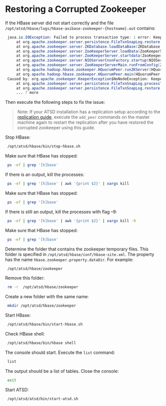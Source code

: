 # Restoring a Corrupted Zookeeper


If the HBase server did not start correctly and the file
`/opt/atsd/hbase/logs/hbase-axibase-zookeeper-{hostname}.out` contains:

```java
 java.io.IOException: Failed to process transaction type: 1 error: Keeper ErrorCode = NoNode for /hbase                           
     at org.apache.zookeeper.server.persistence.FileTxnSnapLog.restore(FileTxnSnapLog.java:153)                                    
     at org.apache.zookeeper.server.ZKDatabase.loadDataBase(ZKDatabase.java:223)                                                  
     at org.apache.zookeeper.server.ZooKeeperServer.loadData(ZooKeeperServer.java:250)                                             
     at org.apache.zookeeper.server.ZooKeeperServer.startdata(ZooKeeperServer.java:377)                                            
     at org.apache.zookeeper.server.NIOServerCnxnFactory.startup(NIOServerCnxnFactory.java:122)                                    
     at org.apache.zookeeper.server.ZooKeeperServerMain.runFromConfig(ZooKeeperServerMain.java:112)                                
     at org.apache.hadoop.hbase.zookeeper.HQuorumPeer.runZKServer(HQuorumPeer.java:85)                                             
     at org.apache.hadoop.hbase.zookeeper.HQuorumPeer.main(HQuorumPeer.java:70)                                                    
 Caused by: org.apache.zookeeper.KeeperException$NoNodeException: KeeperErrorCode = NoNode for /hbase                              
     at org.apache.zookeeper.server.persistence.FileTxnSnapLog.processTransaction(FileTxnSnapLog.java:211)                         
     at org.apache.zookeeper.server.persistence.FileTxnSnapLog.restore(FileTxnSnapLog.java:151)
     ... 7 more                                                           
```
Then execute the following steps to fix the issue:

> Note: If your ATSD installation has a replication setup according to the [replication
guide](replication.md "ATSD Replication"), execute the `add_peer` commands on the master machine again
to restart the replication after you have restored the corrupted zookeeper using this guide.

Stop HBase:

```sh
 /opt/atsd/hbase/bin/stop-hbase.sh                                        
```

Make sure that HBase has stopped:

```sh
 ps -ef | grep '[h]base'
```

If there is an output, kill the processes:

```sh
 ps -ef | grep '[h]base' | awk '{print $2}' | xargs kill
```

Make sure that HBase has stopped:

```sh
 ps -ef | grep '[h]base'
```

If there is still an output, kill the processes with flag –9:

```sh
 ps -ef | grep '[h]base' | awk '{print $2}' | xargs kill -9
```

Make sure that HBase has stopped:

```sh
 ps -ef | grep '[h]base'
```

Determine the folder that contains the zookeeper temporary files. This folder is
specified in `/opt/atsd/hbase/conf/hbase-site.xml`. The property has the
name `hbase.zookeeper.property.dataDir`. For example:

```sh
 /opt/atsd/hbase/zookeeper                                                
```

Remove this folder:

```sh
 rm -r  /opt/atsd/hbase/zookeeper                                         
```

Create a new folder with the same name:

```sh
 mkdir /opt/atsd/hbase/zookeeper                                          
```

Start HBase:

```sh
 /opt/atsd/hbase/bin/start-hbase.sh                                       
```

Check HBase shell:

```sh
 /opt/atsd/hbase/bin/hbase shell                                          
```

The console should start. Execute the `list` command:

```sh
 list                                                                     
```

The output should be a list of tables. Close the console:

```sh
 exit                                                                     
```

Start ATSD:

```sh
 /opt/atsd/atsd/bin/start-atsd.sh
```
